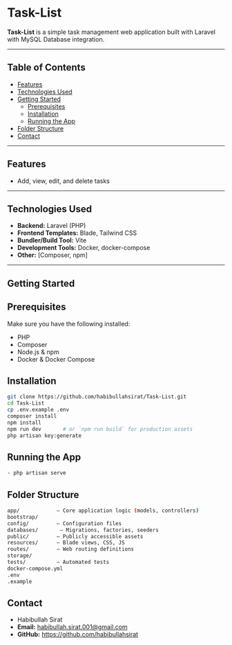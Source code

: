 # Task-List

**Task-List** is a simple task management web application built with Laravel with MySQL Database integration.

---

## Table of Contents

- [Features](#features)  
- [Technologies Used](#technologies-used)  
- [Getting Started](#getting-started)  
  - [Prerequisites](#prerequisites)  
  - [Installation](#installation)  
  - [Running the App](#running-the-app)  
- [Folder Structure](#folder-structure)  
- [Contact](#contact)

---

## Features

- Add, view, edit, and delete tasks

---

## Technologies Used

- **Backend:** Laravel (PHP)  
- **Frontend Templates:** Blade, Tailwind CSS
- **Bundler/Build Tool:** Vite  
- **Development Tools:** Docker, docker-compose
- **Other:** [Composer, npm]

---

## Getting Started

## Prerequisites

Make sure you have the following installed:

- PHP
- Composer  
- Node.js & npm
- Docker & Docker Compose

## Installation

```bash
git clone https://github.com/habibullahsirat/Task-List.git
cd Task-List
cp .env.example .env
composer install
npm install
npm run dev       # or `npm run build` for production assets
php artisan key:generate
```

## Running the App
```bash
- php artisan serve
```

## Folder Structure

```bash
app/            — Core application logic (models, controllers)
bootstrap/      
config/         — Configuration files
databases/       — Migrations, factories, seeders
public/         — Publicly accessible assets
resources/      — Blade views, CSS, JS
routes/         — Web routing definitions
storage/
tests/          — Automated tests
docker-compose.yml
.env
.example
```

## Contact
- Habibullah Sirat
- **Email:** habibullah.sirat.001@gmail.com
- **GitHub:** https://github.com/habibullahsirat
